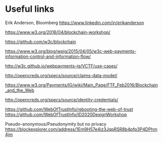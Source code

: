 # Useful links
Erik Anderson, Bloomberg  https://www.linkedin.com/in/erikanderson

https://www.w3.org/2016/04/blockchain-workshop/

https://github.com/w3c/blockchain

https://www.w3.org/blog/wpig/2015/04/05/w3c-web-payments-information-control-and-information-flow/

http://w3c.github.io/webpayments-ig/VCTF/use-cases/

http://opencreds.org/specs/source/claims-data-model/

https://www.w3.org/Payments/IG/wiki/Main_Page/FTF_Feb2016/Blockchain_and_the_Web

http://opencreds.org/specs/source/identity-credentials/

https://github.com/WebOfTrustInfo/rebooting-the-web-of-trust
https://github.com/WebOfTrustInfo/ID2020DesignWorkshop


Pseudo-anonymous/Pseudonymity but no privacy
https://blockexplorer.com/address/1Em9H57e4iz3JqpRSR8b4pfp3P4DPhm4jm

